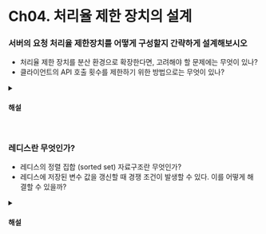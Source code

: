 # Ch04. 처리율 제한 장치의 설계

### 서버의 요청 처리율 제한장치를 어떻게 구성할지 간략하게 설계해보시오

* 처리율 제한 장치를 분산 환경으로 확장한다면, 고려해야 할 문제에는 무엇이 있나?
* 클라이언트의 API 호출 횟수를 제한하기 위한 방법으로는 무엇이 있나?

<details>
<summary><h4>해설</h4></summary>

> 서버의 요청 처리율 제한장치를 어떻게 구성할지 **간략하게** 설계해보시오
* 클라이언트의 모든 요청이 처리율 제한 장치를 거치게 하고, 지정한 처리율을 초과하면 서버로 요청을 전달하지 않는다.
* 처리율을 초과한 요청은 버려지며, API 엔드포인트 별로 처리율을 관리한다
* 응답 헤더 값과 상태 코드를 사용해 사용자에게 요청이 거부되었음을 알린다

> 처리율 제한 장치를 분산 환경으로 확장한다면, 고려해야 할 문제에는 무엇이 있나?
* 여러 서버가 동시에 동일한 데이터에 접근할 때 경쟁 조건 이슈가 발생할 수 있다. 경쟁 조건으로 인해 공유 데이터의 일관성이 깨지게 된다.
* 서버 간 데이터를 동기화해야 한다. 데이터를 동기화하지 않으면 올바르게 동작할 수 없다. 

> 클라이언트의 API 호출 횟수를 제한하기 위한 방법으로는 무엇이 있나?
* 클라이언트 측에 캐시를 구축하여 API 호출 횟수를 줄일 수 있다.
</details>


<br>

### 레디스란 무엇인가?

* 레디스의 정렬 집합 (sorted set) 자료구조란 무엇인가?
* 레디스에 저장된 변수 값을 갱신할 때 경쟁 조건이 발생할 수 있다. 이를 어떻게 해결할 수 있을까?

<details>
<summary><h4>해설</h4></summary>

> 레디스란 무엇인가?
* 키-값 데이터를 저장하고 있는 메모리 저장소입니다. 메모리에 데이터를 저장하기 때문에 하드디스크보다 더 빠른 접근 속도를 갖습니다.

> 레디스의 정렬 집합 (sorted set) 자료구조란 무엇인가?
* 데이터와 스코어를 하나의 묶음으로 저장하는 집합 자료구조이다. 유일한 키 값에 대응되는 데이터와 스코어 묶음을 저장한다.
* 정렬 집합의 요소들은 스코어 값을 기반으로 정렬되며, 사용자는 스코어 값의 범위로 데이터를 조회할 수 있다.

> 레디스에 저장된 변수 값을 갱신할 때 경쟁 조건이 발생할 수 있다. 이를 어떻게 해결할 수 있을까? 
* 레디스는 기본적으로 싱글 스레드로 동작하기 때문에 원자적으로 연산을 처리한다. 그럼에도 여러 클라이언트가 동시에 읽고 갱신하는 작업을 수행한다면 경쟁 조건이 발생한다.
* 경쟁 조건을 해결하기 위해 트랜잭션을 사용한다. 레디스는 트랜잭션 연산을 큐에 저장한 후, 순차적으로 실행해준다

</details>
